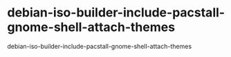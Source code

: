 # debian-iso-builder-include-pacstall-gnome-shell-attach-themes
debian-iso-builder-include-pacstall-gnome-shell-attach-themes
